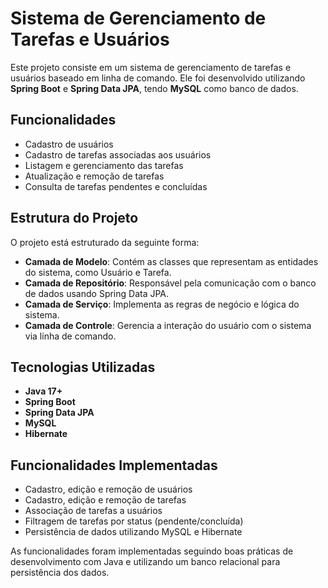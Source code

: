 # Sistema de Gerenciamento de Tarefas e Usuários

Este projeto consiste em um sistema de gerenciamento de tarefas e usuários baseado em linha de comando. Ele foi desenvolvido utilizando **Spring Boot** e **Spring Data JPA**, tendo **MySQL** como banco de dados.

## Funcionalidades

- Cadastro de usuários
- Cadastro de tarefas associadas aos usuários
- Listagem e gerenciamento das tarefas
- Atualização e remoção de tarefas
- Consulta de tarefas pendentes e concluídas

## Estrutura do Projeto

O projeto está estruturado da seguinte forma:

- **Camada de Modelo**: Contém as classes que representam as entidades do sistema, como Usuário e Tarefa.
- **Camada de Repositório**: Responsável pela comunicação com o banco de dados usando Spring Data JPA.
- **Camada de Serviço**: Implementa as regras de negócio e lógica do sistema.
- **Camada de Controle**: Gerencia a interação do usuário com o sistema via linha de comando.

## Tecnologias Utilizadas

- **Java 17+**
- **Spring Boot**
- **Spring Data JPA**
- **MySQL**
- **Hibernate**

## Funcionalidades Implementadas

- Cadastro, edição e remoção de usuários
- Cadastro, edição e remoção de tarefas
- Associação de tarefas a usuários
- Filtragem de tarefas por status (pendente/concluída)
- Persistência de dados utilizando MySQL e Hibernate

As funcionalidades foram implementadas seguindo boas práticas de desenvolvimento com Java e utilizando um banco relacional para persistência dos dados.
